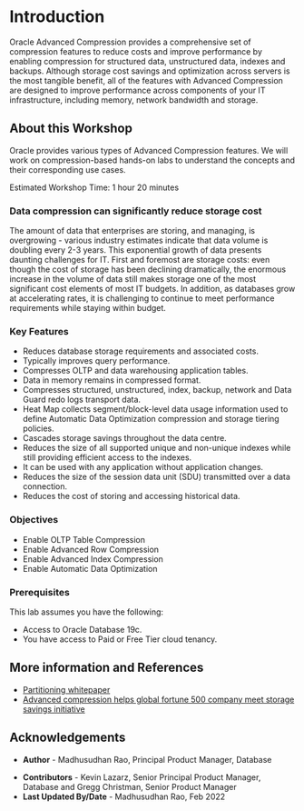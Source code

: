 # Introduction
 
Oracle Advanced Compression provides a comprehensive set of compression features to reduce costs and improve performance by enabling compression for structured data, unstructured data, indexes and backups. Although storage cost savings and optimization across servers is the most tangible benefit, all of the features with Advanced Compression are designed to improve performance across components of your IT infrastructure, including memory, network bandwidth and storage.  

## About this Workshop

Oracle provides various types of Advanced Compression features. We will work on compression-based hands-on labs to understand the concepts and their corresponding use cases.

Estimated Workshop Time:  1 hour 20 minutes

### Data compression can significantly reduce storage cost

The amount of data that enterprises are storing, and managing, is overgrowing - various industry estimates indicate that data volume is doubling every 2-3 years. This exponential growth of data presents daunting challenges for IT. First and foremost are storage costs: even though the cost of storage has been declining dramatically, the enormous increase in the volume of data still makes storage one of the most significant cost elements of most IT budgets. In addition, as databases grow at accelerating rates, it is challenging to continue to meet performance requirements while staying within budget.

### Key Features
 
* Reduces database storage requirements and associated costs. 
* Typically improves query performance. 
* Compresses OLTP and data warehousing application tables. 
* Data in memory remains in compressed format. 
* Compresses structured, unstructured, index, backup, network and Data Guard redo logs transport data. 
* Heat Map collects segment/block-level data usage information used to define Automatic Data Optimization compression and storage tiering policies. 
* Cascades storage savings throughout the data centre. 
* Reduces the size of all supported unique and non-unique indexes while still providing efficient access to the indexes. 
* It can be used with any application without application changes. 
* Reduces the size of the session data unit (SDU) transmitted over a data connection. 
* Reduces the cost of storing and accessing historical data.  
 
### Objectives
 
* Enable OLTP Table Compression 
* Enable Advanced Row Compression
* Enable Advanced Index Compression
* Enable Automatic Data Optimization

### Prerequisites
This lab assumes you have the following:

* Access to Oracle Database 19c.
* You have access to Paid or Free Tier cloud tenancy. 
  
## More information and References 

* [Partitioning whitepaper ](https://www.oracle.com/technetwork/database/options/partitioning/partitioning-wp-12c-1896137.pdf)   
* [Advanced compression helps global fortune 500 company meet storage savings initiative](https://www.oracle.com/a/tech/docs/advanced-comp-fortune500-wp.pdf)

## Acknowledgements

- **Author** - Madhusudhan Rao, Principal Product Manager, Database
* **Contributors** - Kevin Lazarz, Senior Principal Product Manager, Database and Gregg Christman, Senior Product Manager
* **Last Updated By/Date** -  Madhusudhan Rao, Feb 2022 